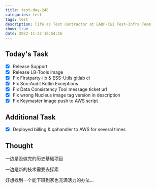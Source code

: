 ```yaml
---
title: test-day-248
categories: test
tags: test
description: life as Test Contractor at EADP-C&I Test-Infra Team
show: true
date: 2022-11-22 16:54:16
---
```

## Today's Task

- [x] Release Support
- [x] Release LB-Tools image
- [x] Fix Firstparty-lib & ESS-Utils gitlab ci
- [x] Fix Sox-Audit Kotlin Exceptions
- [x] Fix Data Consistency Tool message ticket url
- [x] Fix wrong Nucleus image tag version in description
- [x] Fix Keymaster image push to AWS script

## Additional Task

- [x] Deployed billing & qahandler to AWS for several times

## Thought

一边是没做完的历史基础项目

一边是新的技术需要去探索

好想找到一个能下班到家也充满活力的办法…
